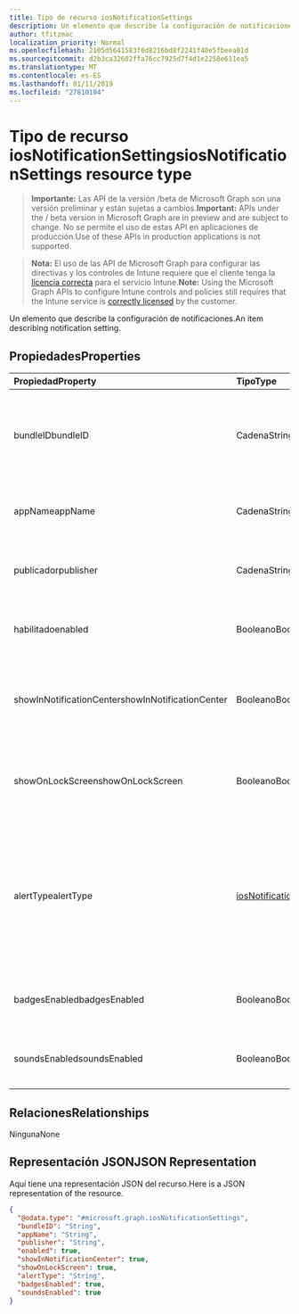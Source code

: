 ```yaml
---
title: Tipo de recurso iosNotificationSettings
description: Un elemento que describe la configuración de notificaciones.
author: tfitzmac
localization_priority: Normal
ms.openlocfilehash: 2105d5641583f0d8216bd8f2241f40e5fbeea01d
ms.sourcegitcommit: d2b3ca32602ffa76cc7925d7f4d1e2258e611ea5
ms.translationtype: MT
ms.contentlocale: es-ES
ms.lasthandoff: 01/11/2019
ms.locfileid: "27810104"
---
```

# <a name="iosnotificationsettings-resource-type"></a><span data-ttu-id="559ba-103">Tipo de recurso iosNotificationSettings</span><span class="sxs-lookup"><span data-stu-id="559ba-103">iosNotificationSettings resource type</span></span>

> <span data-ttu-id="559ba-104">**Importante:** Las API de la versión /beta de Microsoft Graph son una versión preliminar y están sujetas a cambios.</span><span class="sxs-lookup"><span data-stu-id="559ba-104">**Important:** APIs under the / beta version in Microsoft Graph are in preview and are subject to change.</span></span> <span data-ttu-id="559ba-105">No se permite el uso de estas API en aplicaciones de producción.</span><span class="sxs-lookup"><span data-stu-id="559ba-105">Use of these APIs in production applications is not supported.</span></span>

> <span data-ttu-id="559ba-106">**Nota:** El uso de las API de Microsoft Graph para configurar las directivas y los controles de Intune requiere que el cliente tenga la [licencia correcta](https://go.microsoft.com/fwlink/?linkid=839381) para el servicio Intune.</span><span class="sxs-lookup"><span data-stu-id="559ba-106">**Note:** Using the Microsoft Graph APIs to configure Intune controls and policies still requires that the Intune service is [correctly licensed](https://go.microsoft.com/fwlink/?linkid=839381) by the customer.</span></span>

<span data-ttu-id="559ba-107">Un elemento que describe la configuración de notificaciones.</span><span class="sxs-lookup"><span data-stu-id="559ba-107">An item describing notification setting.</span></span>
## <a name="properties"></a><span data-ttu-id="559ba-108">Propiedades</span><span class="sxs-lookup"><span data-stu-id="559ba-108">Properties</span></span>
|<span data-ttu-id="559ba-109">Propiedad</span><span class="sxs-lookup"><span data-stu-id="559ba-109">Property</span></span>|<span data-ttu-id="559ba-110">Tipo</span><span class="sxs-lookup"><span data-stu-id="559ba-110">Type</span></span>|<span data-ttu-id="559ba-111">Descripción</span><span class="sxs-lookup"><span data-stu-id="559ba-111">Description</span></span>|
|:---|:---|:---|
|<span data-ttu-id="559ba-112">bundleID</span><span class="sxs-lookup"><span data-stu-id="559ba-112">bundleID</span></span>|<span data-ttu-id="559ba-113">Cadena</span><span class="sxs-lookup"><span data-stu-id="559ba-113">String</span></span>|<span data-ttu-id="559ba-114">Id. de paquete de la aplicación en el que aplicar esa configuración de notificaciones.</span><span class="sxs-lookup"><span data-stu-id="559ba-114">Bundle id of app to which to apply these notification settings.</span></span>|
|<span data-ttu-id="559ba-115">appName</span><span class="sxs-lookup"><span data-stu-id="559ba-115">appName</span></span>|<span data-ttu-id="559ba-116">Cadena</span><span class="sxs-lookup"><span data-stu-id="559ba-116">String</span></span>|<span data-ttu-id="559ba-117">Nombre de la aplicación que se asociará con el bundleID.</span><span class="sxs-lookup"><span data-stu-id="559ba-117">Application name to be associated with the bundleID.</span></span>|
|<span data-ttu-id="559ba-118">publicador</span><span class="sxs-lookup"><span data-stu-id="559ba-118">publisher</span></span>|<span data-ttu-id="559ba-119">Cadena</span><span class="sxs-lookup"><span data-stu-id="559ba-119">String</span></span>|<span data-ttu-id="559ba-120">Publicador que se asociará con el bundleID.</span><span class="sxs-lookup"><span data-stu-id="559ba-120">Publisher to be associated with the bundleID.</span></span>|
|<span data-ttu-id="559ba-121">habilitado</span><span class="sxs-lookup"><span data-stu-id="559ba-121">enabled</span></span>|<span data-ttu-id="559ba-122">Booleano</span><span class="sxs-lookup"><span data-stu-id="559ba-122">Boolean</span></span>|<span data-ttu-id="559ba-123">Indica si se permiten las notificaciones para esta aplicación.</span><span class="sxs-lookup"><span data-stu-id="559ba-123">Indicates whether notifications are allowed for this app.</span></span>|
|<span data-ttu-id="559ba-124">showInNotificationCenter</span><span class="sxs-lookup"><span data-stu-id="559ba-124">showInNotificationCenter</span></span>|<span data-ttu-id="559ba-125">Booleano</span><span class="sxs-lookup"><span data-stu-id="559ba-125">Boolean</span></span>|<span data-ttu-id="559ba-126">Indica si se pueden mostrar notificaciones en el centro de notificaciones.</span><span class="sxs-lookup"><span data-stu-id="559ba-126">Indicates whether notifications can be shown in notification center.</span></span>|
|<span data-ttu-id="559ba-127">showOnLockScreen</span><span class="sxs-lookup"><span data-stu-id="559ba-127">showOnLockScreen</span></span>|<span data-ttu-id="559ba-128">Booleano</span><span class="sxs-lookup"><span data-stu-id="559ba-128">Boolean</span></span>|<span data-ttu-id="559ba-129">Indica si se pueden mostrar notificaciones en la pantalla de bloqueo.</span><span class="sxs-lookup"><span data-stu-id="559ba-129">Indicates whether notifications can be shown on the lock screen.</span></span>|
|<span data-ttu-id="559ba-130">alertType</span><span class="sxs-lookup"><span data-stu-id="559ba-130">alertType</span></span>|[<span data-ttu-id="559ba-131">iosNotificationAlertType</span><span class="sxs-lookup"><span data-stu-id="559ba-131">iosNotificationAlertType</span></span>](../resources/intune-deviceconfig-iosnotificationalerttype.md)|<span data-ttu-id="559ba-132">Indica el tipo de alerta para las notificaciones de esta aplicación.</span><span class="sxs-lookup"><span data-stu-id="559ba-132">Indicates the type of alert for notifications for this app.</span></span> <span data-ttu-id="559ba-133">Los valores posibles son: `deviceDefault`, `banner`, `modal` y `none`.</span><span class="sxs-lookup"><span data-stu-id="559ba-133">Possible values are: `deviceDefault`, `banner`, `modal`, `none`.</span></span>|
|<span data-ttu-id="559ba-134">badgesEnabled</span><span class="sxs-lookup"><span data-stu-id="559ba-134">badgesEnabled</span></span>|<span data-ttu-id="559ba-135">Booleano</span><span class="sxs-lookup"><span data-stu-id="559ba-135">Boolean</span></span>|<span data-ttu-id="559ba-136">Indica si se permiten los distintivos para esta aplicación.</span><span class="sxs-lookup"><span data-stu-id="559ba-136">Indicates whether badges are allowed for this app.</span></span>|
|<span data-ttu-id="559ba-137">soundsEnabled</span><span class="sxs-lookup"><span data-stu-id="559ba-137">soundsEnabled</span></span>|<span data-ttu-id="559ba-138">Booleano</span><span class="sxs-lookup"><span data-stu-id="559ba-138">Boolean</span></span>|<span data-ttu-id="559ba-139">Indica si se permiten los sonidos para esta aplicación.</span><span class="sxs-lookup"><span data-stu-id="559ba-139">Indicates whether sounds are allowed for this app.</span></span>|

## <a name="relationships"></a><span data-ttu-id="559ba-140">Relaciones</span><span class="sxs-lookup"><span data-stu-id="559ba-140">Relationships</span></span>
<span data-ttu-id="559ba-141">Ninguna</span><span class="sxs-lookup"><span data-stu-id="559ba-141">None</span></span>
## <a name="json-representation"></a><span data-ttu-id="559ba-142">Representación JSON</span><span class="sxs-lookup"><span data-stu-id="559ba-142">JSON Representation</span></span>
<span data-ttu-id="559ba-143">Aquí tiene una representación JSON del recurso.</span><span class="sxs-lookup"><span data-stu-id="559ba-143">Here is a JSON representation of the resource.</span></span>
<!-- {
  "blockType": "resource",
  "@odata.type": "microsoft.graph.iosNotificationSettings"
}
-->
``` json
{
  "@odata.type": "#microsoft.graph.iosNotificationSettings",
  "bundleID": "String",
  "appName": "String",
  "publisher": "String",
  "enabled": true,
  "showInNotificationCenter": true,
  "showOnLockScreen": true,
  "alertType": "String",
  "badgesEnabled": true,
  "soundsEnabled": true
}
```





